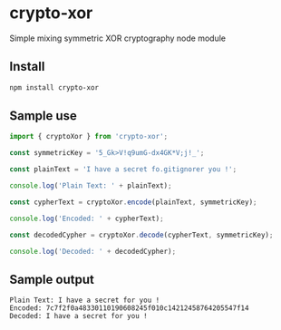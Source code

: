 # crypto-xor
Simple mixing symmetric XOR cryptography node module

## Install
```bash
npm install crypto-xor
```

## Sample use

```javascript
import { cryptoXor } from 'crypto-xor';

const symmetricKey = '5_Gk>V!q9umG-dx4GK*V;j!_';

const plainText = 'I have a secret fo.gitignorer you !';

console.log('Plain Text: ' + plainText);

const cypherText = cryptoXor.encode(plainText, symmetricKey);

console.log('Encoded: ' + cypherText);

const decodedCypher = cryptoXor.decode(cypherText, symmetricKey);

console.log('Decoded: ' + decodedCypher);
```

## Sample output
```
Plain Text: I have a secret for you !
Encoded: 7c7f2f0a48330110190608245f010c14212458764205547f14
Decoded: I have a secret for you !
```
